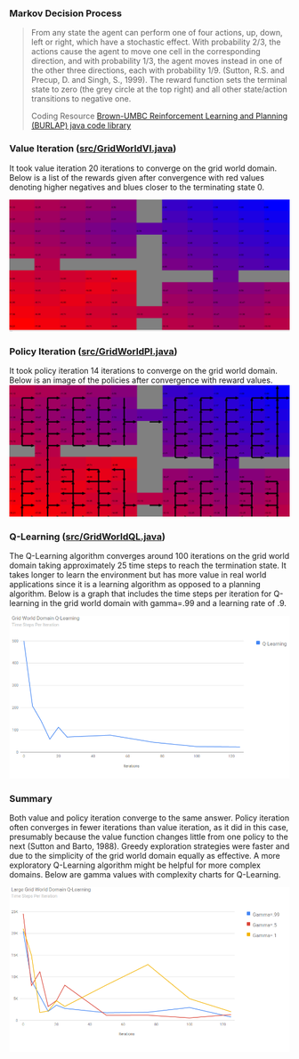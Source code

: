 ### Markov Decision Process 

> From any state the agent can perform one of four actions, up, down, left or right, which have a stochastic effect. With probability 2/3, the actions cause the agent to move one cell in the corresponding direction, and with probability 1/3, the agent moves instead in one of the other three directions, each with probability 1/9. (Sutton, R.S. and Precup, D. and Singh, S., 1999).  The reward function sets the terminal state to zero (the grey circle at the top right) and all other state/action transitions to negative one.   
>
> Coding Resource <a href="https://github.com/jmacglashan/burlap">Brown-UMBC Reinforcement Learning and Planning (BURLAP) java code library</a>


### Value Iteration (<a href="https://github.com/jlm429/MDPs/blob/master/src/GridWorldVI.java">src/GridWorldVI.java</a>)
It took value iteration 20 iterations to converge on the grid world domain.   Below is a list of the rewards given after convergence with red values denoting higher negatives and blues closer to the terminating state 0.  

![Component Diagram](https://github.com/jlm429/MDPs/blob/master/images/ValueIterationRewards.PNG)

### Policy Iteration (<a href="https://github.com/jlm429/MDPs/blob/master/src/GridWorldPI.java">src/GridWorldPI.java</a>)

It took policy iteration 14 iterations to converge on the grid world domain.   Below is an image of the policies after convergence with reward values.  
![Component Diagram](https://github.com/jlm429/MDPs/blob/master/images/PolicyIterationGrid.PNG)


### Q-Learning (<a href="https://github.com/jlm429/MDPs/blob/master/src/GridWorldQL.java">src/GridWorldQL.java</a>)

The Q-Learning algorithm converges around 100 iterations on the grid world domain taking approximately 25 time steps to reach the termination state.   It takes longer to learn the environment but has more value in real world applications since it is a learning algorithm as opposed to a planning algorithm. Below is a graph that includes the time steps per iteration for Q-learning in the grid world domain with gamma=.99 and a learning rate of .9.   


![Component Diagram](https://github.com/jlm429/MDPs/blob/master/images/smallgridworldQLearning.png)


### Summary

Both value and policy iteration converge to the same answer.  Policy iteration often converges in fewer iterations than value iteration, as it did in this case, presumably because the value function changes little from one policy to the next (Sutton and Barto, 1988).  Greedy exploration strategies were faster and due to the simplicity of the grid world domain equally as effective.  A more exploratory Q-Learning algorithm might be helpful for more complex domains. Below are gamma values with complexity charts for Q-Learning. 


![Component Diagram](https://github.com/jlm429/MDPs/blob/master/images/LargeGridWorldQL.PNG)
